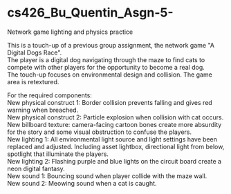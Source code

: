 # cs426_Bu_Quentin_Asgn-5-
Network game lighting and physics practice


This is a touch-up of a previous group assignment, the network game "A Digital Dogs Race".<br/>
The player is a digital dog navigating through the maze to find cats to compete with other players for the opportunity to become a real dog.<br/>
The touch-up focuses on environmental design and collision. The game area is retextured.<br/>


For the required components:<br/>
New physical construct 1: Border collision prevents falling and gives red warning when breached.<br/>
New physical construct 2: Particle explosion when collision with cat occurs.<br/>
New billboard texture: camera-facing cartoon bones create more absurdity for the story and some visual obstruction to confuse the players.<br/>
New lighting 1: All environmental light source and light settings have been replaced and adjusted. Including asset lightbox, directional light from below, spotlight that illuminate the players.<br/>
New lighting 2: Flashing purple and blue lights on the circuit board create a neon digital fantasy.<br/>
New sound 1: Bouncing sound when player collide with the maze wall.<br/>
New sound 2: Meowing sound when a cat is caught.


